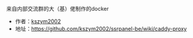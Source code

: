 来自内部交流群的大（基）佬制作的docker

- 作者：[kszym2002](https://github.com/kszym2002)
- 地址：https://github.com/kszym2002/ssrpanel-be/wiki/caddy-proxy